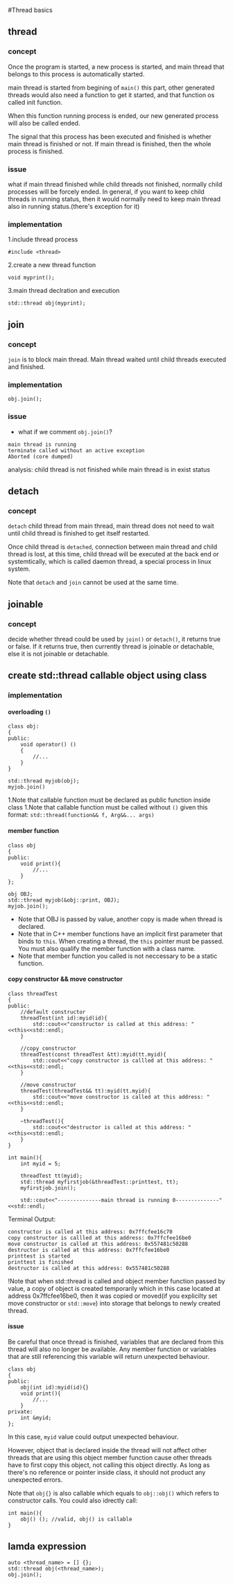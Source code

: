 #Thread basics

## thread

### concept

Once the program is started, a new process is started, and main thread that belongs to this process is automatically started.

main thread is started from begining of `main()` this part, other generated threads would also need a function to get it started, and that function os called init function.

When this function running process is ended, our new generated process will also be called ended.

The signal that this process has been executed and finished is whether main thread is finished or not. If main thread is finished, then the whole process is finished.

### issue

what if main thread finished while child threads not finished, normally child processes will be forcely ended. In general, if you want to keep child threads in running status,
then it would normally need to keep main thread also in running status.(there's exception for it)

### implementation

1.include thread process

```
#include <thread>
```

2.create a new thread function

```
void myprint();
```

3.main thread declration and execution

```
std::thread obj(myprint);
```

## join

### concept

`join` is to block main thread. Main thread waited until child threads executed and finished.

### implementation

```
obj.join();
```

### issue

* what if we comment `obj.join()`?

```
main thread is running 
terminate called without an active exception
Aborted (core dumped)
```

analysis: child thread is not finished while main thread is in exist status


## detach

### concept

`detach` child thread from main thread, main thread does not need to wait until child thread is finished to get itself restarted.

Once child thread is `detached`, connection between main thread and child thread is lost, at this time, child thread will be executed at the back end or systemtically, which is called daemon thread, a special process in linux system.

Note that `detach` and `join` cannot be used at the same time.

## joinable

### concept

decide whether thread could be used by `join()` or `detach()`, it returns true or false. If it returns true, then currently thread is joinable or detachable, else it is not joinable or detachable.

## create std::thread callable object using class

### implementation

#### overloading `()`

```
class obj:
{
public:
    void operator() ()
    {
        //...
    }
}
```

```
std::thread myjob(obj);
myjob.join()
```

1.Note that callable function must be declared as public function inside class
1.Note that callable function must be called without `()` given this format: `std::thread(function&& f, Arg&&... args)`

#### member function

```
class obj
{
public:
    void print(){
        //...
    }
};
```

```
obj OBJ;
std::thread myjob(&obj::print, OBJ);
myjob.join();
```
* Note that OBJ is passed by value, another copy is made when thread is declared.
* Note that in C++ member functions have an implicit first parameter that binds to `this`. When creating a thread, the `this` pointer must be passed. You must also qualify the member function with a class name.
* Note that member function you called is not neccessary to be a static function.

#### copy constructor && move constructor

```
class threadTest
{
public:
    //default constructor
    threadTest(int id):myid(id){
        std::cout<<"constructor is called at this address: "<<this<<std::endl;
    }
    
    //copy constructor
    threadTest(const threadTest &tt):myid(tt.myid){
        std::cout<<"copy constructor is callled at this address: "<<this<<std::endl;
    }
    
    //move constructor
    threadTest(threadTest&& tt):myid(tt.myid){
        std::cout<<"move constructor is called at this address: "<<this<<std::endl;
    }

    ~threadTest(){
        std::cout<<"destructor is called at this address: "<<this<<std::endl;
    }
}

int main(){
    int myid = 5;
    
    threadTest tt(myid); 
    std::thread myfirstjob(&threadTest::printtest, tt);
    myfirstjob.join();

    std::cout<<"--------------main thread is running 0--------------"<<std::endl;
```
Terminal Output:

```
constructor is called at this address: 0x7ffcfee16c70
copy constructor is callled at this address: 0x7ffcfee16be0
move constructor is called at this address: 0x557481c50288
destructor is called at this address: 0x7ffcfee16be0
printtest is started
printtest is finished
destructor is called at this address: 0x557481c50288
```

!Note that when std::thread is called and object member function passed by value, a copy of object is created temporarily which in this case located at address 0x7ffcfee16be0, then it was copied or moved(if you explicilty set move constructor or `std::move`) into storage that belongs to newly created thread.


#### issue

Be careful that once thread is finished, variables that are declared from this thread will also no longer be available. Any member function or variables that are still referencing this variable will return unexpected behaviour.

```
class obj
{
public:
    obj(int id):myid(id){}
    void print(){
        //...
    }
private:
    int &myid;
};
```

In this case, `myid` value could output unexpected behaviour.

However, object that is declared inside the thread will not affect other threads that are using this object member function cause other threads have to first copy this object, not calling this object directly.
As long as there's no reference or pointer inside class, it should not product any unexpected errors.

Note that `obj{}` is also callable which equals to `obj::obj()` which refers to constructor calls. You could also idrectly call:

```
int main(){
    obj() (); //valid, obj() is callable
}
```

## lamda expression

```
auto <thread_name> = [] {};
std::thread obj(<thread_name>);
obj.join();
```

